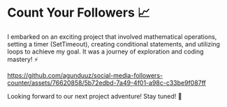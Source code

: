 # Count Your Followers 📈
I embarked on an exciting project that involved mathematical operations, setting a timer (SetTimeout), 
creating conditional statements, and utilizing loops to achieve my goal. It was a journey of exploration and coding mastery! ⚡️


https://github.com/agunduuz/social-media-followers-counter/assets/76620858/5b72edbd-7a49-4f01-a98c-c33be9f087ff



Looking forward to our next project adventure! Stay tuned! 🚀
